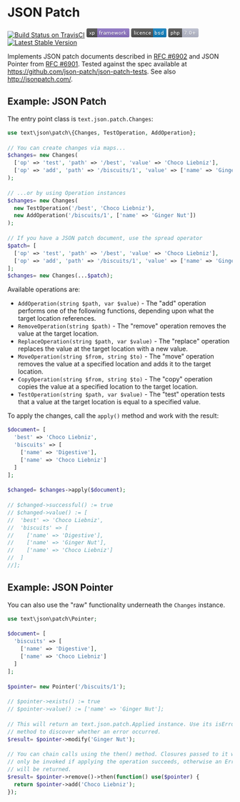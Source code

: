 JSON Patch
==========

[![Build Status on TravisCI](https://secure.travis-ci.org/xp-forge/json-patch.svg)](http://travis-ci.org/xp-forge/json-patch)
[![XP Framework Module](https://raw.githubusercontent.com/xp-framework/web/master/static/xp-framework-badge.png)](https://github.com/xp-framework/core)
[![BSD Licence](https://raw.githubusercontent.com/xp-framework/web/master/static/licence-bsd.png)](https://github.com/xp-framework/core/blob/master/LICENCE.md)
[![Requires PHP 7.0+](https://raw.githubusercontent.com/xp-framework/web/master/static/php-7_0plus.png)](http://php.net/)
[![Latest Stable Version](https://poser.pugx.org/xp-forge/json-patch/version.png)](https://packagist.org/packages/xp-forge/json-patch)

Implements JSON patch documents described in [RFC #6902](http://tools.ietf.org/html/rfc6902) and JSON Pointer from [RFC #6901](http://tools.ietf.org/html/rfc6901). Tested against the spec available at https://github.com/json-patch/json-patch-tests. See also http://jsonpatch.com/. 

Example: JSON Patch
-------------------
The entry point class is `text.json.patch.Changes`:

```php
use text\json\patch\{Changes, TestOperation, AddOperation};

// You can create changes via maps...
$changes= new Changes(
  ['op' => 'test', 'path' => '/best', 'value' => 'Choco Liebniz'],
  ['op' => 'add', 'path' => '/biscuits/1', 'value' => ['name' => 'Ginger Nut']]
);

// ...or by using Operation instances
$changes= new Changes(
  new TestOperation('/best', 'Choco Liebniz'),
  new AddOperation('/biscuits/1', ['name' => 'Ginger Nut'])
);

// If you have a JSON patch document, use the spread operator
$patch= [
  ['op' => 'test', 'path' => '/best', 'value' => 'Choco Liebniz'],
  ['op' => 'add', 'path' => '/biscuits/1', 'value' => ['name' => 'Ginger Nut']]
];
$changes= new Changes(...$patch);
```

Available operations are:

* `AddOperation(string $path, var $value)` - The "add" operation performs one of the following functions, depending upon what the target location references.
* `RemoveOperation(string $path)` - The "remove" operation removes the value at the target location.
* `ReplaceOperation(string $path, var $value)` - The "replace" operation replaces the value at the target location with a new value. 
* `MoveOperation(string $from, string $to)` - The "move" operation removes the value at a specified location and adds it to the target location.
* `CopyOperation(string $from, string $to)` - The "copy" operation copies the value at a specified location to the target location.
* `TestOperation(string $path, var $value)` - The "test" operation tests that a value at the target location is equal to a specified value.

To apply the changes, call the `apply()` method and work with the result:

```php
$document= [
  'best' => 'Choco Liebniz',
  'biscuits' => [
    ['name' => 'Digestive'],
    ['name' => 'Choco Liebniz']
  ]
];

$changed= $changes->apply($document);

// $changed->successful() := true
// $changed->value() := [
//  'best' => 'Choco Liebniz',
//  'biscuits' => [
//    ['name' => 'Digestive'],
//    ['name' => 'Ginger Nut'],
//    ['name' => 'Choco Liebniz']
//  ]
//];
```

Example: JSON Pointer
---------------------
You can also use the "raw" functionality underneath the `Changes` instance.

```php
use text\json\patch\Pointer;

$document= [
  'biscuits' => [
    ['name' => 'Digestive'],
    ['name' => 'Choco Liebniz']
  ]
];

$pointer= new Pointer('/biscuits/1');

// $pointer->exists() := true
// $pointer->value() := ['name' => 'Ginger Nut'];

// This will return an text.json.patch.Applied instance. Use its isError() 
// method to discover whether an error occurred.
$result= $pointer->modify('Ginger Nut');

// You can chain calls using the then() method. Closures passed to it will
// only be invoked if applying the operation succeeds, otherwise an Error
// will be returned.
$result= $pointer->remove()->then(function() use($pointer) {
  return $pointer->add('Choco Liebniz');
});
```